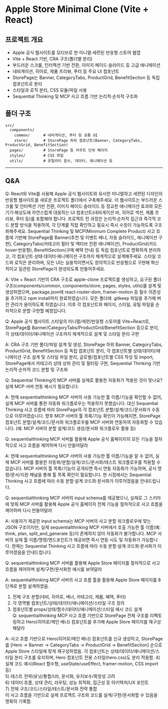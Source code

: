# Apple Store Minimal Clone (Vite + React)

## 프로젝트 개요
- Apple 공식 웹사이트를 모티브로 한 미니멀·세련된 반응형 스토어 웹앱
- Vite + React 기반, CRA 구조(폴더별 분리)
- 부드러운 스크롤, 인터랙션 기반 전환, 이미지 페이드·슬라이드 등 고급 애니메이션
- 네비게이션, 히어로, 제품 프리뷰, 푸터 등 주요 UI 컴포넌트
- StorePage는 Banner, CategoryTabs, ProductGrid, BenefitSection 등 독립 컴포넌트로 분리
- 스타일과 로직 분리, CSS 모듈/파일 사용
- Sequential Thinking 및 MCP 사고 흐름 기반 논리적·순차적 구조화

## 폴더 구조
```
src/
  components/
    common/      # 네비게이션, 푸터 등 공통 UI
    store/       # StorePage 하위 컴포넌트(Banner, CategoryTabs, ProductGrid, BenefitSection)
  pages/         # StorePage 등 라우트 단위 페이지
  styles/        # CSS 파일
  utils/         # 유틸리티 함수, 데이터, 애니메이션 등
```

---

## Q&A

Q: React와 Vite를 사용해 Apple 공식 웹사이트와 유사한 미니멀하고 세련된 디자인의 반응형 웹사이트를 새로운 프로젝트 폴더에서 구축해주세요. 이 웹사이트는 부드러운 스크롤 및 인터랙션 기반 전환, 이미지 페이드·슬라이드 등 정교한 애니메이션 효과와 모든 기기·해상도에 자연스럽게 대응하는 UI 컴포넌트(네비게이션 바, 히어로 섹션, 제품 프리뷰, 푸터 등)를 포함해야 합니다. 프로젝트 전 과정은 논리적·순차적 접근과 즉각적 코드 분할 방식을 적용하여, 각 단계를 직접 확인하고 필요시 즉시 수정이 가능하도록 구조화해주세요. Sequential Thinking 및 MCP(Minimum Complete Product) 사고 흐름에 기반해 StorePage를 Banner(추천 및 이벤트 배너, 자동 슬라이드, 애니메이션 구현), CategoryTabs(카테고리 필터 및 액티브 전환 애니메이션), ProductGrid(카드 hover·반응형), BenefitSection(구매 혜택 안내) 등 독립 컴포넌트로 명확하게 분리하고, 각 컴포넌트·상태·데이터·애니메이션 구조까지 체계적으로 설계해주세요. 스타일 코드와 로직은 분리하며, 모든 UI는 실용적이면서도 창의적으로 반응형으로 구현해 혁신적이고 일관된 StorePage가 완성되도록 만들어주세요.

A: Vite + React 기반의 CRA 구조로 apple-clone 프로젝트를 생성하고, 요구된 폴더 구조(components/common, components/store, pages, styles, utils)를 설계 및 생성하였으며, package.json에 react-router-dom, framer-motion 등 필수 의존성을 추가하고 npm install까지 완료하였습니다. 모든 폴더에 .gitkeep 파일을 추가해 버전 관리가 용이하도록 하였습니다. 이후 각 컴포넌트와 페이지, 스타일, 유틸 파일을 순차적으로 분할·구현할 예정입니다.

Q: Apple 공식 웹사이트 스타일의 미니멀/세련/반응형 스토어를 Vite+React로, StorePage를 Banner/CategoryTabs/ProductGrid/BenefitSection 등으로 분리, 각 상태/데이터/애니메이션 구조까지 체계적으로 설계 및 스타일 분리 구현

A: CRA 구조 기반 폴더/파일 설계 및 생성, StorePage 하위 Banner, CategoryTabs, ProductGrid, BenefitSection 등 독립 컴포넌트 분리, 각 컴포넌트별 상태/데이터/애니메이션 구조 설계 및 스타일 파일 분리, 글로벌/컴포넌트별 CSS 작성 및 import, StorePage에서 카테고리 상태 상위 관리 및 필터링 구현, Sequential Thinking 기반 논리적·순차적 코드 분할 및 구조화

Q: Sequential Thinking의 MCP 서버를 실제로 활용한 자동화가 적용된 것이 맞나요? 실제 MCP 서버 연동 예시가 필요합니다.

A: 현재 sequentialthinking MCP 서버의 사용 가능한 툴 이름/기능을 확인할 수 없어, 실제 MCP 서버를 통한 자동화 워크플로우는 적용하지 못했습니다. 대신 Sequential Thinking 사고 흐름에 따라 StorePage의 각 컴포넌트 분할/설계/코드/문서화가 수동으로 이루어졌습니다. 향후 MCP 서버의 툴 목록/기능 확인이 가능해지면, StorePage 컴포넌트 분할/설계/코드/문서화 워크플로우를 MCP 서버와 연동하여 자동화할 수 있습니다. (예: MCP 서버의 분할 설계/코드 생성/문서화 워크플로우 활용 등)

Q: sequentialthinking MCP 서버를 활용해 Apple 공식 홈페이지의 모든 기능을 절차적으로 사고 흐름을 제어하며 다시 만들어달라

A: 현재 sequentialthinking MCP 서버의 사용 가능한 툴 이름/기능을 알 수 없어, 실제 MCP 서버를 활용한 자동화/분할/설계/코드/문서화/테스트 워크플로우를 적용할 수 없습니다. MCP 서버의 툴 목록/기능이 공개되면 즉시 연동 자동화가 가능하며, 공식 명령/문서/지원 채널을 통해 툴 목록 확인이 필요합니다. 현 시점에서는 Sequential Thinking 사고 흐름에 따라 수동 분할·설계·코드화·문서화가 이루어졌음을 안내드립니다.

Q: sequentialthinking MCP 서버의 input schema를 제공했으니, 실제로 그 스키마에 맞춰 MCP 서버를 활용해 Apple 공식 홈페이지 전체 기능을 절차적으로 사고 흐름을 제어하며 다시 만들어달라

A: 사용자가 제공한 input schema는 MCP 서버의 사고 분할 워크플로우에 맞는 JSON 구조이지만, 실제 sequentialthinking MCP 서버에서 호출 가능한 툴 이름(예: think, plan, split_and_generate 등)이 존재하지 않아 자동화가 불가합니다. MCP 서버의 실제 툴 이름/명령/엔드포인트가 제공되면 즉시 연동 시도 및 자동화가 가능합니다. 현재는 Sequential Thinking 사고 흐름에 따라 수동 분할·설계·코드화·문서화가 이루어졌음을 안내드립니다.

Q: sequentialthinking MCP 서버를 활용해 Apple Store 페이지를 절차적으로 사고 흐름을 제어하며 설계/구현/문서화한 예시를 보여달라

A: sequentialthinking MCP 서버의 사고 흐름 툴을 활용해 Apple Store 페이지를 8단계로 분할 설계하였음.  
1) 전체 구조 분할(네비, 히어로, 배너, 카테고리, 제품, 혜택, 푸터)  
2) 각 영역별 컴포넌트/상태/데이터/애니메이션/스타일 구조 정의  
3) 컴포넌트별 props/상태/함수/데이터/애니메이션/스타일 예시 코드 설계  
Q: sequentialthinking MCP 사고 흐름 기반으로 StorePage 전체 구조를 리팩토링하고 Hero(히어로/메인 배너) 컴포넌트를 추가해 Apple Store 페이지를 재구성해달라

A: 사고 흐름 기반으로 Hero(히어로/메인 배너) 컴포넌트를 신규 생성하고, StorePage를 [Hero → Banner → CategoryTabs → ProductGrid → BenefitSection] 순으로 Apple Store 스타일에 맞게 재구성하였음. 각 컴포넌트는 상태/데이터/애니메이션/스타일 분리 구조를 유지하며, Hero 컴포넌트 전용 스타일(hero.css)도 분리 적용함.
4) 실제 코드 예시(React 함수형, useState/useEffect, framer-motion, CSS import 등)  
5) 테스트 전략(유닛/통합/UI), 문서화, 유지보수/확장성 고려  
6) 데이터 흐름, 상태 관리, 라우팅, 성능 최적화, 접근성 등 아키텍처/UX 포인트  
7) 전체 구조/코드/스타일/테스트/문서화 전략 통합  
이 사고 흐름을 기반으로 실제 프로젝트 구조와 코드를 설계/구현/문서화할 수 있음을 명확히 기록함.
